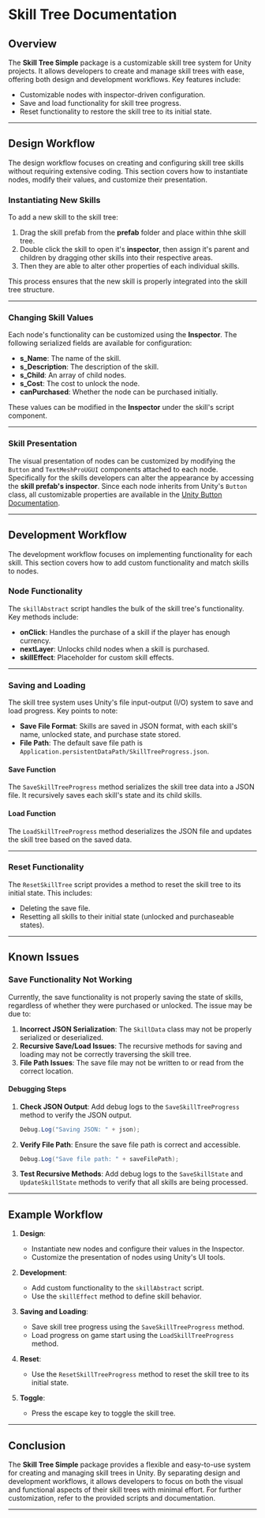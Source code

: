 # Skill Tree Documentation

## Overview
The **Skill Tree Simple** package is a customizable skill tree system for Unity projects. It allows developers to create and manage skill trees with ease, offering both design and development workflows. Key features include:
- Customizable nodes with inspector-driven configuration.
- Save and load functionality for skill tree progress.
- Reset functionality to restore the skill tree to its initial state.

---

## Design Workflow
The design workflow focuses on creating and configuring skill tree skills without requiring extensive coding. This section covers how to instantiate nodes, modify their values, and customize their presentation.

### Instantiating New Skills
To add a new skill to the skill tree:
1. Drag the skill prefab from the **prefab** folder and place within thhe skill tree. 
2. Double click the skill to open it's **inspector**, then assign it's parent and children by dragging other skills into their respective areas.
3. Then they are able to alter other properties of each individual skills.

This process ensures that the new skill is properly integrated into the skill tree structure.

---

### Changing Skill Values
Each node's functionality can be customized using the **Inspector**. The following serialized fields are available for configuration:
- **s_Name**: The name of the skill.
- **s_Description**: The description of the skill.
- **s_Child**: An array of child nodes.
- **s_Cost**: The cost to unlock the node.
- **canPurchased**: Whether the node can be purchased initially.

These values can be modified in the **Inspector** under the skill's script component.

---

### Skill Presentation
The visual presentation of nodes can be customized by modifying the `Button` and `TextMeshProUGUI` components attached to each node. Specifically for the skills developers can alter the appearance by accessing the **skill prefab's inspector**. Since each node inherits from Unity's `Button` class, all customizable properties are available in the [Unity Button Documentation](https://docs.unity3d.com/Packages/com.unity.ugui@1.0/manual/script-Button.html).

---

## Development Workflow
The development workflow focuses on implementing functionality for each skill. This section covers how to add custom functionality and match skills to nodes.

### Node Functionality
The `skillAbstract` script handles the bulk of the skill tree's functionality. Key methods include:
- **onClick**: Handles the purchase of a skill if the player has enough currency.
- **nextLayer**: Unlocks child nodes when a skill is purchased.
- **skillEffect**: Placeholder for custom skill effects.

---

### Saving and Loading
The skill tree system uses Unity's file input-output (I/O) system to save and load progress. Key points to note:
- **Save File Format**: Skills are saved in JSON format, with each skill's name, unlocked state, and purchase state stored.
- **File Path**: The default save file path is `Application.persistentDataPath/SkillTreeProgress.json`.

#### Save Function
The `SaveSkillTreeProgress` method serializes the skill tree data into a JSON file. It recursively saves each skill's state and its child skills.

#### Load Function
The `LoadSkillTreeProgress` method deserializes the JSON file and updates the skill tree based on the saved data.

---

### Reset Functionality
The `ResetSkillTree` script provides a method to reset the skill tree to its initial state. This includes:
- Deleting the save file.
- Resetting all skills to their initial state (unlocked and purchaseable states).

---

## Known Issues
### Save Functionality Not Working
Currently, the save functionality is not properly saving the state of skills, regardless of whether they were purchased or unlocked. The issue may be due to:
1. **Incorrect JSON Serialization**: The `SkillData` class may not be properly serialized or deserialized.
2. **Recursive Save/Load Issues**: The recursive methods for saving and loading may not be correctly traversing the skill tree.
3. **File Path Issues**: The save file may not be written to or read from the correct location.

#### Debugging Steps
1. **Check JSON Output**: Add debug logs to the `SaveSkillTreeProgress` method to verify the JSON output.
   ```csharp
   Debug.Log("Saving JSON: " + json);
   ```
2. **Verify File Path**: Ensure the save file path is correct and accessible.
   ```csharp
   Debug.Log("Save file path: " + saveFilePath);
   ```
3. **Test Recursive Methods**: Add debug logs to the `SaveSkillState` and `UpdateSkillState` methods to verify that all skills are being processed.

---

## Example Workflow
1. **Design**:
   - Instantiate new nodes and configure their values in the Inspector.
   - Customize the presentation of nodes using Unity's UI tools.

2. **Development**:
   - Add custom functionality to the `skillAbstract` script.
   - Use the `skillEffect` method to define skill behavior.

3. **Saving and Loading**:
   - Save skill tree progress using the `SaveSkillTreeProgress` method.
   - Load progress on game start using the `LoadSkillTreeProgress` method.

4. **Reset**:
   - Use the `ResetSkillTreeProgress` method to reset the skill tree to its initial state.

5. **Toggle**:
   - Press the escape key to toggle the skill tree. 

---

## Conclusion
The **Skill Tree Simple** package provides a flexible and easy-to-use system for creating and managing skill trees in Unity. By separating design and development workflows, it allows developers to focus on both the visual and functional aspects of their skill trees with minimal effort. For further customization, refer to the provided scripts and documentation.

---

